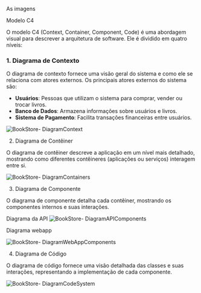 As imagens

Modelo C4

O modelo C4 (Context, Container, Component, Code) é uma abordagem visual para descrever a arquitetura de software. Ele é dividido em quatro níveis:

### 1. Diagrama de Contexto

O diagrama de contexto fornece uma visão geral do sistema e como ele se relaciona com atores externos. Os principais atores externos do sistema são:

- **Usuários**: Pessoas que utilizam o sistema para comprar, vender ou trocar livros.
- **Banco de Dados**: Armazena informações sobre usuários e livros.
- **Sistema de Pagamento**: Facilita transações financeiras entre usuários.

![BookStore- DiagramContext](https://github.com/user-attachments/assets/d560e897-00d2-48ed-8c9b-f5d8e478158c)




2. Diagrama de Contêiner

O diagrama de contêiner descreve a aplicação em um nível mais detalhado, mostrando como diferentes contêineres (aplicações ou serviços) interagem entre si.

![BookStore- DiagramContainers](https://github.com/user-attachments/assets/ed15ff36-74fd-4422-942c-86a5fe7bab87)

3. Diagrama de Componente

O diagrama de componente detalha cada contêiner, mostrando os componentes internos e suas interações.

Diagrama da API
![BookStore- DiagramAPIComponents](https://github.com/user-attachments/assets/e515ecfb-6601-4bc5-beb5-5c87b1352363)

Diagrama webapp

![BookStore- DiagramWebAppComponents](https://github.com/user-attachments/assets/95d0455c-a6b1-4a9f-842a-7a024584e0bc)

4. Diagrama de Código

O diagrama de código fornece uma visão detalhada das classes e suas interações, representando a implementação de cada componente.

![BookStore- DiagramCodeSystem](https://github.com/user-attachments/assets/c05bb03e-4c85-47de-abee-7b25f57148ff)

